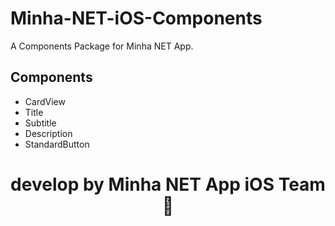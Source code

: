 # Minha-NET-iOS-Components

A Components Package for Minha NET App.

## Components
- CardView
- Title
- Subtitle
- Description
- StandardButton


<h1 style="text-align:center">develop by Minha NET App iOS Team🍎</h1>
